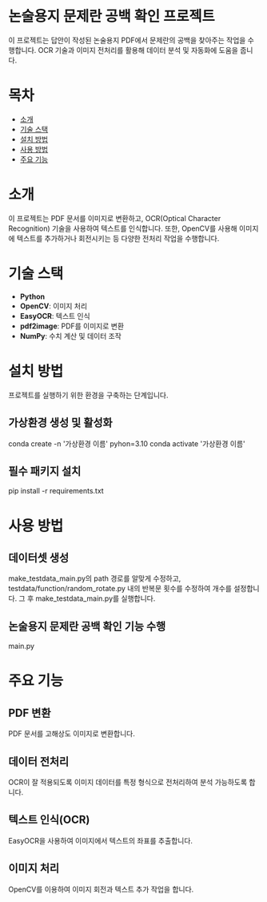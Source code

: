 # 논술용지 문제란 공백 확인 프로젝트
이 프로젝트는 답안이 작성된 논술용지 PDF에서 문제란의 공백을 찾아주는 작업을 수행합니다. OCR 기술과 이미지 전처리를 활용해 데이터 분석 및 자동화에 도움을 줍니다.

# 목차
- [소개](#소개)
- [기술 스택](#기술-스택)
- [설치 방법](#설치-방법)
- [사용 방법](#사용-방법)
- [주요 기능](#주요-기능)

# 소개
이 프로젝트는 PDF 문서를 이미지로 변환하고, OCR(Optical Character Recognition) 기술을 사용하여 텍스트를 인식합니다. 또한, OpenCV를 사용해 이미지에 텍스트를 추가하거나 회전시키는 등 다양한 전처리 작업을 수행합니다.

# 기술 스택
- **Python**
- **OpenCV**: 이미지 처리
- **EasyOCR**: 텍스트 인식
- **pdf2image**: PDF를 이미지로 변환
- **NumPy**: 수치 계산 및 데이터 조작

# 설치 방법
프로젝트를 실행하기 위한 환경을 구축하는 단계입니다.

## 가상환경 생성 및 활성화
conda create -n '가상환경 이름' pyhon=3.10
conda activate '가상환경 이름'

## 필수 패키지 설치
pip install -r requirements.txt

# 사용 방법

## 데이터셋 생성
make_testdata_main.py의 path 경로를 알맞게 수정하고, testdata/function/random_rotate.py 내의 반복문 횟수를 수정하여 개수를 설정합니다. 그 후 make_testdata_main.py를 실행합니다.

## 논술용지 문제란 공백 확인 기능 수행
main.py

# 주요 기능

## PDF 변환
PDF 문서를 고해상도 이미지로 변환합니다.

## 데이터 전처리
OCR이 잘 적용되도록 이미지 데이터를 특정 형식으로 전처리하여 분석 가능하도록 합니다.

## 텍스트 인식(OCR)
EasyOCR을 사용하여 이미지에서 텍스트의 좌표를 추출합니다.

## 이미지 처리
OpenCV를 이용하여 이미지 회전과 텍스트 추가 작업을 합니다.
